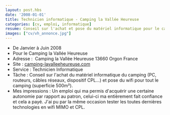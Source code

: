 ```yaml
---
layout: post.hbs
date: '2008-01-01'
title: Technicien informatique - Camping la Vallée Heureuse
categories: [cv, emploi, informatique]
resume: Conseil sur l'achat et pose du matériel informatique pour le camping la vallée heureuse.
images: ["cv/vh_annonce.jpg"]
---
```

* De Janvier à Juin 2008
* Pour le Camping la Vallée Heureuse
* Adresse : ­ Camping la Vallée Heureuse­ 13660­ Orgon­ France
* Site : <a href="http://www.camping-lavalleeheureuse.com" target="_blank">camping-lavalleeheureuse.com</a>
* Service : Technicien Informatique­
* Tâche : Conseil sur l'achat du matériel informatique du camping (PC, routeurs, câbles réseaux, dispositif CPL...) et pose du wifi pour tout le camping (superficie 500m²).
* Mes impressions : Un emploi qui ma permis d'acquérir une certaine autonomie par rapport au patron, celui-ci ma entièrement fait confiance et cela a payé. J'ai pu par la même occasion tester les toutes dernières technologies en wifi MIMO et CPL.